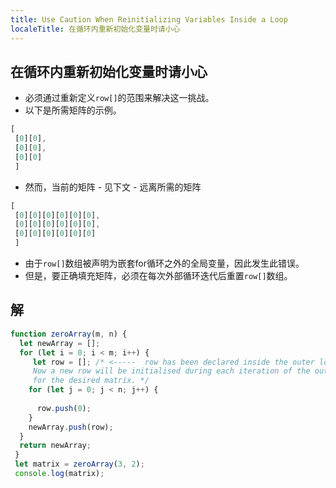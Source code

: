 ```yaml
---
title: Use Caution When Reinitializing Variables Inside a Loop
localeTitle: 在循环内重新初始化变量时请小心
---
```

## 在循环内重新初始化变量时请小心

*   必须通过重新定义`row[]`的范围来解决这一挑战。
*   以下是所需矩阵的示例。

```javascript
[ 
 [0][0], 
 [0][0], 
 [0][0] 
 ] 
```

*   然而，当前的矩阵 - 见下文 - 远离所需的矩阵

```javascript
[ 
 [0][0][0][0][0][0], 
 [0][0][0][0][0][0], 
 [0][0][0][0][0][0] 
 ] 
```

*   由于`row[]`数组被声明为嵌套for循环之外的全局变量，因此发生此错误。
*   但是，要正确填充矩阵，必须在每次外部循环迭代后重置`row[]`数组。

## 解

```javascript
function zeroArray(m, n) { 
  let newArray = []; 
  for (let i = 0; i < m; i++) { 
     let row = []; /* <-----  row has been declared inside the outer loop. 
     Now a new row will be initialised during each iteration of the outer loop allowing 
     for the desired matrix. */ 
    for (let j = 0; j < n; j++) { 
 
      row.push(0); 
    } 
    newArray.push(row); 
  } 
  return newArray; 
 } 
 let matrix = zeroArray(3, 2); 
 console.log(matrix); 

```